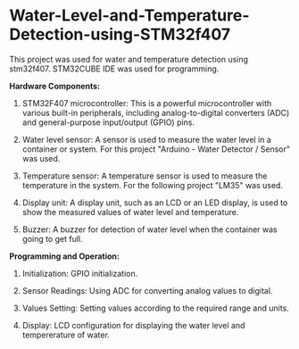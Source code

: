 # Water-Level-and-Temperature-Detection-using-STM32f407

This project was used for water and temperature detection using stm32f407. STM32CUBE IDE was used for programming.

**Hardware Components:**

1) STM32F407 microcontroller: This is a powerful microcontroller with various built-in peripherals, including analog-to-digital converters (ADC) and general-purpose input/output (GPIO) pins.

2) Water level sensor: A sensor is used to measure the water level in a container or system. For this project "Arduino - Water Detector / Sensor" was used.

3) Temperature sensor: A temperature sensor is used to measure the temperature in the system. For the following project "LM35" was used.

4) Display unit: A display unit, such as an LCD or an LED display, is used to show the measured values of water level and temperature.

5) Buzzer: A buzzer for detection of water level when the container was going to get full.

**Programming and Operation:**

1) Initialization: GPIO initialization.

2) Sensor Readings: Using ADC for converting analog values to digital.

3) Values Setting: Setting values according to the required range and units.

4) Display: LCD configuration for displaying the water level and tempererature of water.
